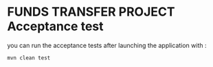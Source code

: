 # FUNDS TRANSFER PROJECT Acceptance test

you can run the acceptance tests after launching the application with :
  ``` 
  mvn clean test
  ```

